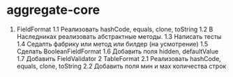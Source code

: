 # aggregate-core
1. FieldFormat
1.1 Реализовать hashCode, equals, clone, toString
1.2 В Наследниках реализовать абстрактные методы.
1.3 Написать тесты
1.4 Седалть фабрику или метод или билдер (на усмотрение)
1.5 Сделать BooleanFieldFormat
1.6 Добавить поля hidden, defaultValue
1.7 Добавить FieldValidator
2 TableFormat
2.1  Реализовать hashCode, equals, clone, toString
2.2 Добавить поля мин и мах количества строк
